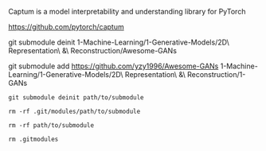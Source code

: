 Captum is a model interpretability and understanding library for PyTorch

https://github.com/pytorch/captum





git submodule deinit 1-Machine-Learning/1-Generative-Models/2D\ Representation\ \&\ Reconstruction/Awesome-GANs

git submodule add https://github.com/yzy1996/Awesome-GANs 1-Machine-Learning/1-Generative-Models/2D\ Representation\ \&\ Reconstruction/1-GANs

```
git submodule deinit path/to/submodule

rm -rf .git/modules/path/to/submodule

rm -rf path/to/submodule

rm .gitmodules
```

